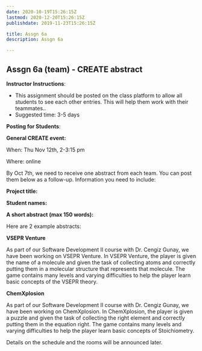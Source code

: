 ```yaml
---
date: 2020-10-19T15:26:15Z
lastmod: 2020-12-20T15:26:15Z 
publishdate: 2019-11-23T15:26:15Z

title: Assgn 6a
description: Assgn 6a

---
```


## Assgn 6a (team) - CREATE abstract 

**Instructor Instructions**: 
* This assignment should be posted on the class platform to allow all students to see each other entries. This will help them work with their teammates..
* Suggested time: 3-5 days

**Posting for Students**:

**General CREATE event:**

When: Thu Nov 12th, 2-3:15 pm

Where: online
 

By Oct 7th, we need to receive one abstract from each team. You can post them below as a follow-up. Information you need to include:

**Project title:**

**Student names:**

**A short abstract (max 150 words):**

Here are 2 example abstracts:

**VSEPR Venture**

As part of our Software Development II course with Dr. Cengiz Gunay, we have been working on VSEPR Venture. In VSEPR Venture, the player is given the name of a molecule and given the task of collecting atoms and correctly putting them in a molecular structure that represents that molecule. The game contains many levels and varying difficulties to help the player learn basic concepts of the VSEPR theory. 

**ChemXplosion**

As part of our Software Development II course with Dr. Cengiz Gunay, we have been working on ChemXplosion. In ChemXplosion, the player is given a puzzle and given the task of collecting the right element and correctly putting them in the equation right. The game contains many levels and varying difficulties to help the player learn basic concepts of Stoichiometry. 

Details on the schedule and the rooms will be announced later.
